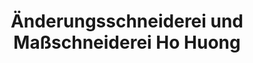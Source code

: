 ---
title: "Änderungsschneiderei und Maßschneiderei Ho Huong"
url: /hohen-neuendorf/aenderungsschneiderei-und-massschneiderei-ho-huong/
shop: Schneiderei
---